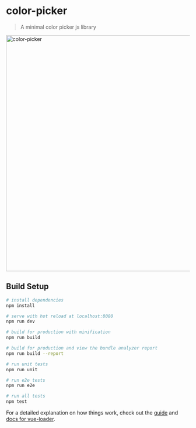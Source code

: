 # color-picker

> A minimal color picker js library

<img width="645" alt="color-picker" src="https://user-images.githubusercontent.com/8350985/50245892-01396700-03d4-11e9-952b-ac32fed4603e.png">

## Build Setup

``` bash
# install dependencies
npm install

# serve with hot reload at localhost:8080
npm run dev

# build for production with minification
npm run build

# build for production and view the bundle analyzer report
npm run build --report

# run unit tests
npm run unit

# run e2e tests
npm run e2e

# run all tests
npm test
```

For a detailed explanation on how things work, check out the [guide](http://vuejs-templates.github.io/webpack/) and [docs for vue-loader](http://vuejs.github.io/vue-loader).
